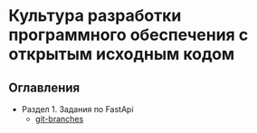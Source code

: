 # Культура разработки программного обеспечения с открытым исходным кодом
## Оглавления
* Раздел 1. Задания по FastApi
    - [git-branches](https://github.com/alblak52yeei/feature/tree/main/git-branches)

    
